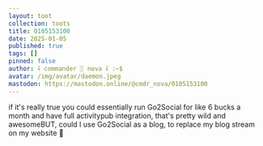 ```yaml
---
layout: toot
collection: toots
title: 0105153100
date: 2025-01-05
published: true
tags: []
pinned: false
author: ⸸ commander ░ nova ⸸ :~$
avatar: /img/avatar/daemon.jpeg
mastodon: https://mastodon.online/@cmdr_nova/0105153100
---
```


if it's really true you could essentially run Go2Social for like 6 bucks a month and have full activitypub integration, that's pretty wild and awesomeBUT, could I use Go2Social as a blog, to replace my blog stream on my website 🤔
